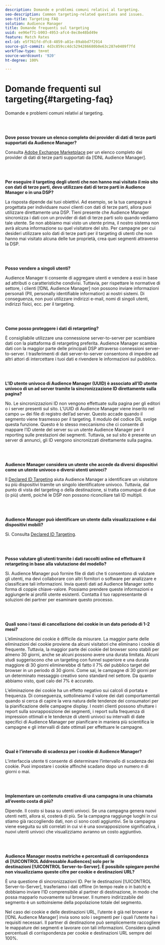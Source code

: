 ```yaml
---
description: Domande e problemi comuni relativi al targeting.
seo-description: Common targeting-related questions and issues.
seo-title: Targeting FAQ
solution: Audience Manager
title: Domande frequenti sul targeting
uuid: ee96ef71-b903-4953-afc4-8ec8e48bd49e
feature: Match Rates
exl-id: e5f761fd-dfc8-4859-a81e-89abbd7f2914
source-git-commit: 4d3c859cc4dc5294286680b0e63c287e0409f7fd
workflow-type: tm+mt
source-wordcount: '920'
ht-degree: 100%

---
```


# Domande frequenti sul targeting{#targeting-faq}

Domande e problemi comuni relativi al targeting.

<br> 

<!-- 

faq_targeting.xml

 -->

**Dove posso trovare un elenco completo dei provider di dati di terze parti supportati da Audience Manager?**

Consulta [Adobe Exchange Marketplace](https://exchange.adobe.com/experiencecloud.html) per un elenco completo dei provider di dati di terze parti supportati da [!DNL Audience Manager].

<br> 

**Per eseguire il targeting degli utenti che non hanno mai visitato il mio sito con dati di terze parti, devo utilizzare dati di terze parti in Audience Manager o in una DSP?**

La risposta dipende dai tuoi obiettivi. Ad esempio, se la tua campagna è progettata per individuare nuovi clienti con dati di terze parti, allora puoi utilizzare direttamente una DSP. Tieni presente che Audience Manager sincronizza i dati con un provider di dati di terze parti solo quando vediamo tale utente. Se non abbiamo mai visto un utente prima, il nostro sistema non avrà alcuna informazione su quel visitatore del sito. Per campagne per cui desideri utilizzare solo dati di terze parti per il targeting di utenti che non hanno mai visitato alcuna delle tue proprietà, crea quei segmenti attraverso la DSP.

<br> 

**Posso vendere a singoli utenti?**

Audience Manager ti consente di aggregare utenti e vendere a essi in base ad attributi o caratteristiche condivisi. Tuttavia, per rispettare le normative di settore, i clienti [!DNL Audience Manager] non possono inviare informazioni personali (PII, personally identifiable information) ai nostri sistemi. Di conseguenza, non puoi utilizzare indirizzi e-mail, nomi di singoli utenti, indirizzi fisici, ecc. per il targeting.

<br> 

**Come posso proteggere i dati di retargeting?**

È consigliabile utilizzare una connessione server-to-server per scambiare dati con la piattaforma di retargeting preferita. Audience Manager scambia dati con la maggior parte delle principali DSP attraverso connessioni server-to-server. I trasferimenti di dati server-to-server consentono di impedire ad altri attori di intercettare i tuoi dati e rivendere le informazioni sul pubblico.

<br> 

**L’ID utente univoco di Audience Manager (UUID) è associato all’ID utente univoco di un ad server tramite la sincronizzazione ID direttamente sulla pagina?**

No. Le sincronizzazioni ID non vengono effettuate sulla pagina per gli editori o i server presenti sul sito. L’UUID di Audience Manager viene inserito nel campo `u=` dei file di registro dell’ad server. Questo accade quando il segmento viene trasmesso per il targeting. Il modulo del codice DIL svolge questa funzione. Questo è lo stesso meccanismo che ci consente di mappare l’ID utente del server su un utente Audience Manager per il reporting sulle prestazioni dei segmenti. Tuttavia, se sul sito è presente un server di annunci, gli ID vengono sincronizzati direttamente sulla pagina.

<br> 

**Audience Manager considera un utente che accede da diversi dispositivi come un utente univoco o diversi utenti univoci?**

Il [Declared ID Targeting](../features/declared-ids.md#declared-id-targeting) aiuta Audience Manager a identificare un visitatore su più dispositivi tramite un singolo identificatore univoco. Tuttavia, dal punto di vista del targeting o della destinazione, si tratta comunque di due (o più) utenti, poiché le DSP non possono riconciliare tali ID multipli.

<br> 

**Audience Manager può identificare un utente dalla visualizzazione e dai dispositivi mobili?**

Sì. Consulta [Declared ID Targeting](../features/declared-ids.md#declared-id-targeting).

<br> 

**Posso valutare gli utenti tramite i dati raccolti online ed effettuare il retargeting in base alla valutazione del modello?**

Sì. Audience Manager può fornire file di dati che ti consentono di valutare gli utenti, ma devi collaborare con altri fornitori o software per analizzare e classificare tali informazioni. Invia questi dati ad Audience Manager sotto forma di coppie chiave-valore. Possiamo prendere queste informazioni e aggiungerle ai profili utente esistenti. Contatta il tuo rappresentante di soluzioni dei partner per esaminare questo processo.

<br> 

**Quali sono i tassi di cancellazione dei cookie in un dato periodo di 1-2 mesi?**

L’eliminazione dei cookie è difficile da misurare. La maggior parte delle eliminazioni dei cookie proviene da alcuni visitatori che eliminano i cookie di frequente. Tuttavia, la maggior parte dei cookie del browser sono stabili per almeno 30 giorni, anche se alcuni possono avere una durata limitata. Alcuni studi suggeriscono che un targeting con funnel superiore e una durata maggiore di 30 giorni eliminerebbe di fatto il 7% del pubblico target del browser in un periodo di 30 giorni. Come sai, le campagne di 30 giorni per un determinato messaggio creativo sono standard nel settore. Da quanto abbiamo visto, quel calo del 7% è accurato.

L’eliminazione dei cookie ha un effetto negativo sui calcoli di portata e frequenza. Di conseguenza, sottolineiamo il valore dei dati comportamentali quando si cerca di capire la vera natura delle tendenze dei consumatori per la pianificazione delle campagne display. I nostri clienti possono sfruttare i report sulla sovrapposizione dei segmenti, i report sulla frequenza di impression ottimali e le tendenze di utenti univoci su intervalli di date specifici di Audience Manager per pianificare in maniera più scientifica le campagne e gli intervalli di date ottimali per effettuare le campagne.

<br> 

**Qual è l’intervallo di scadenza per i cookie di Audience Manager?**

L’interfaccia utente ti consente di determinare l’intervallo di scadenza dei cookie. Puoi impostare i cookie affinché scadano dopo un numero *n* di giorni o mai.

<br> 

**Implementare un contenuto creativo di una campagna in una chiamata all’evento costa di più?**

Dipende. Il costo si basa su utenti univoci. Se una campagna genera nuovi utenti netti, allora sì, costerà di più. Se la campagna raggiunge luoghi in cui stiamo già raccogliendo dati, non ci sono costi aggiuntivi. Se la campagna viene eseguita su siti correlati in cui vi è una sovrapposizione significativa, i nuovi utenti univoci che visualizziamo avranno un costo aggiuntivo.

<br> 

**Audience Manager mostra metriche e percentuali di corrispondenza di [!UICONTROL Addressable Audiences] solo per le destinazioni [!UICONTROL Server-to-Server]. È possibile spiegare perché non visualizziamo queste cifre per cookie e destinazioni URL?**

È una questione di sincronizzazioni ID. Per le destinazioni [!UICONTROL Server-to-Server], trasferiamo i dati offline (in tempo reale o in batch) e dobbiamo inviare l’ID comprensibile al partner di destinazione, in modo che possa mapparlo nuovamente sul browser. Il numero indirizzabile del segmento è un sottoinsieme della popolazione totale del segmento.

Nel caso dei cookie e delle destinazioni URL, l’utente è già nel browser e [!DNL Audience Manager] invia sono solo i segmenti per i quali l’utente ha i requisiti necessari. Il partner di destinazione può semplicemente raccogliere le mappature dei segmenti e lavorare con tali informazioni. Considera quindi percentuali di corrispondenza per cookie e destinazioni URL sempre del 100%.
